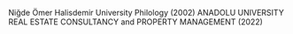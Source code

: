 Niğde Ömer Halisdemir University Philology (2002) 
ANADOLU UNIVERSITY REAL ESTATE CONSULTANCY and PROPERTY MANAGEMENT (2022)
